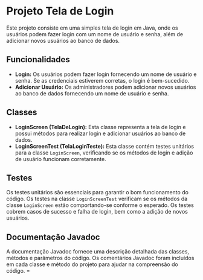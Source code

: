 # Projeto Tela de Login

Este projeto consiste em uma simples tela de login em Java, onde os usuários podem fazer login com um nome de usuário e senha, além de adicionar novos usuários ao banco de dados.

## Funcionalidades

- **Login:** Os usuários podem fazer login fornecendo um nome de usuário e senha. Se as credenciais estiverem corretas, o login é bem-sucedido.
- **Adicionar Usuário:** Os administradores podem adicionar novos usuários ao banco de dados fornecendo um nome de usuário e senha.

## Classes

- **LoginScreen (TelaDeLogin):** Esta classe representa a tela de login e possui métodos para realizar login e adicionar usuários ao banco de dados.
- **LoginScreenTest (TelaLoginTeste):** Esta classe contém testes unitários para a classe `LoginScreen`, verificando se os métodos de login e adição de usuário funcionam corretamente.

## Testes

Os testes unitários são essenciais para garantir o bom funcionamento do código. Os testes na classe `LoginScreenTest` verificam se os métodos da classe `LoginScreen` estão comportando-se conforme o esperado. Os testes cobrem casos de sucesso e falha de login, bem como a adição de novos usuários.

## Documentação Javadoc

A documentação Javadoc fornece uma descrição detalhada das classes, métodos e parâmetros do código. Os comentários Javadoc foram incluídos em cada classe e método do projeto para ajudar na compreensão do código. =
